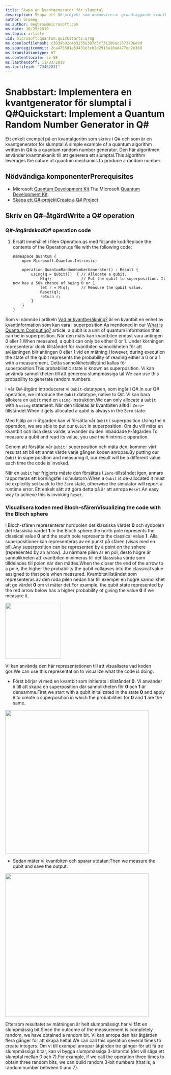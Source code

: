 ```yaml
---
title: Skapa en kvantgenerator för slumptal
description: Skapa ett Q#-projekt som demonstrerar grundläggande kvantbegrepp som t.ex. superposition genom att skapa en kvantgenerator för slumptal.
author: bromeg
ms.author: megbrow@microsoft.com
ms.date: 10/25/2019
ms.topic: article
uid: microsoft.quantum.quickstarts.qrng
ms.openlocfilehash: c3039b92c4b3235a397d5cf31280ac2673706e9d
ms.sourcegitcommit: 2ca4755d1a63431e3cb2d2918a10ad477ec2e368
ms.translationtype: HT
ms.contentlocale: sv-SE
ms.lasthandoff: 11/03/2019
ms.locfileid: "73462831"
---
```

# <a name="quickstart-implement-a-quantum-random-number-generator-in-q"></a><span data-ttu-id="72281-103">Snabbstart: Implementera en kvantgenerator för slumptal i Q#</span><span class="sxs-lookup"><span data-stu-id="72281-103">Quickstart: Implement a Quantum Random Number Generator in Q#</span></span>
<span data-ttu-id="72281-104">Ett enkelt exempel på en kvantalgoritm som skrivs i Q# och som är en kvantgenerator för slumptal.</span><span class="sxs-lookup"><span data-stu-id="72281-104">A simple example of a quantum algorithm written in Q# is a quantum random number generator.</span></span> <span data-ttu-id="72281-105">Den här algoritmen använder kvantmekanik till att generera ett slumptal.</span><span class="sxs-lookup"><span data-stu-id="72281-105">This algorithm leverages the nature of quantum mechanics to produce a random number.</span></span> 

## <a name="prerequisites"></a><span data-ttu-id="72281-106">Nödvändiga komponenter</span><span class="sxs-lookup"><span data-stu-id="72281-106">Prerequisites</span></span>

- <span data-ttu-id="72281-107">Microsoft [Quantum Development Kit](xref:microsoft.quantum.install).</span><span class="sxs-lookup"><span data-stu-id="72281-107">The Microsoft [Quantum Development Kit](xref:microsoft.quantum.install).</span></span>
- [<span data-ttu-id="72281-108">Skapa ett Q#-projekt</span><span class="sxs-lookup"><span data-stu-id="72281-108">Create a Q# Project</span></span>](xref:microsoft.quantum.howto.createproject)


## <a name="write-a-q-operation"></a><span data-ttu-id="72281-109">Skriv en Q#-åtgärd</span><span class="sxs-lookup"><span data-stu-id="72281-109">Write a Q# operation</span></span>

### <a name="q-operation-code"></a><span data-ttu-id="72281-110">Q#-åtgärdskod</span><span class="sxs-lookup"><span data-stu-id="72281-110">Q# operation code</span></span>

1. <span data-ttu-id="72281-111">Ersätt innehållet i filen Operation.qs med följande kod:</span><span class="sxs-lookup"><span data-stu-id="72281-111">Replace the contents of the Operation.qs file with the following code:</span></span>

    ```qsharp
    namespace Quantum {
        open Microsoft.Quantum.Intrinsic;

        operation QuantumRandomNumberGenerator() : Result {
            using(q = Qubit())  { // Allocate a qubit.
                H(q);             // Put the qubit to superposition. It now has a 50% chance of being 0 or 1.
                let r = M(q);     // Measure the qubit value.
                Reset(q);
                return r;
            }
        }
    }
    ```

<span data-ttu-id="72281-112">Som vi nämnde i artikeln [Vad är kvantberäkning?](xref:microsoft.quantum.overview.what) är en kvantbit en enhet av kvantinformation som kan vara i superposition.</span><span class="sxs-lookup"><span data-stu-id="72281-112">As mentioned in our [What is Quantum Computing?](xref:microsoft.quantum.overview.what) article, a qubit is a unit of quantum information that can be in superposition.</span></span> <span data-ttu-id="72281-113">När den mäts kan kvantbiten endast vara antingen 0 eller 1.</span><span class="sxs-lookup"><span data-stu-id="72281-113">When measured, a qubit can only be either 0 or 1.</span></span> <span data-ttu-id="72281-114">Under körningen representerar dock tillståndet för kvantbiten sannolikheten för att avläsningen blir antingen 0 eller 1 vid en mätning.</span><span class="sxs-lookup"><span data-stu-id="72281-114">However, during execution the state of the qubit represents the probability of reading either a 0 or a 1 with a measurement.</span></span> <span data-ttu-id="72281-115">Detta sannolikhetstillstånd kallas för superposition.</span><span class="sxs-lookup"><span data-stu-id="72281-115">This probabilistic state is known as superposition.</span></span> <span data-ttu-id="72281-116">Vi kan använda sannolikheten till att generera slumpmässiga tal.</span><span class="sxs-lookup"><span data-stu-id="72281-116">We can use this probability to generate random numbers.</span></span>

<span data-ttu-id="72281-117">I vår Q#-åtgärd introducerar vi `Qubit`-datatypen, som ingår i Q#.</span><span class="sxs-lookup"><span data-stu-id="72281-117">In our Q# operation, we introduce the `Qubit` datatype, native to Q#.</span></span> <span data-ttu-id="72281-118">Vi kan bara allokera en `Qubit` med en `using`-instruktion.</span><span class="sxs-lookup"><span data-stu-id="72281-118">We can only allocate a `Qubit` with a `using` statement.</span></span> <span data-ttu-id="72281-119">När den tilldelas är kvantbiten alltid  i `Zero`-tillståndet.</span><span class="sxs-lookup"><span data-stu-id="72281-119">When it gets allocated a qubit is always in the `Zero`  state.</span></span> 

<span data-ttu-id="72281-120">Med hjälp av `H`-åtgärden kan vi försätta vår `Qubit` i superposition.</span><span class="sxs-lookup"><span data-stu-id="72281-120">Using the `H` operation, we are able to put our `Qubit` in superposition.</span></span> <span data-ttu-id="72281-121">Om du vill mäta en kvantbit och läsa dess värde, använder du den inbäddade `M`-åtgärden.</span><span class="sxs-lookup"><span data-stu-id="72281-121">To measure a qubit and read its value, you use the `M` intrinsic operation.</span></span>

<span data-ttu-id="72281-122">Genom att försätta vår `Qubit` i superposition och mäta den, kommer vårt resultat att bli ett annat värde varje gången koden anropas.</span><span class="sxs-lookup"><span data-stu-id="72281-122">By putting our `Qubit` in superposition and measuring it, our result will be a different value each time the code is invoked.</span></span> 

<span data-ttu-id="72281-123">När en `Qubit` har frigjorts måste den försättas i `Zero`-tillståndet igen, annars rapporteras ett körningsfel i simulatorn.</span><span class="sxs-lookup"><span data-stu-id="72281-123">When a `Qubit` is de-allocated it must be explicitly set back to the `Zero` state, otherwise the simulator will report a runtime error.</span></span> <span data-ttu-id="72281-124">Ett enkelt sätt att göra detta på är att anropa `Reset`.</span><span class="sxs-lookup"><span data-stu-id="72281-124">An easy way to achieve this is invoking `Reset`.</span></span>

### <a name="visualizing-the-code-with-the-bloch-sphere"></a><span data-ttu-id="72281-125">Visualisera koden med Bloch-sfären</span><span class="sxs-lookup"><span data-stu-id="72281-125">Visualizing the code with the Bloch sphere</span></span>

<span data-ttu-id="72281-126">I Bloch-sfären representerar nordpolen det klassiska värdet **0** och sydpolen det klassiska värdet **1**.</span><span class="sxs-lookup"><span data-stu-id="72281-126">In the Bloch sphere the north pole represents the classical value **0** and the south pole represents the classical value **1**.</span></span> <span data-ttu-id="72281-127">Alla superpositioner kan representeras av en punkt på sfären (visas med en pil).</span><span class="sxs-lookup"><span data-stu-id="72281-127">Any superposition can be represented by a point on the sphere (represented by an arrow).</span></span> <span data-ttu-id="72281-128">Ju närmare pilen är en pol, desto högre är sannolikheten att kvantbiten minimeras till det klassiska värde som tilldelades till polen när den mättes.</span><span class="sxs-lookup"><span data-stu-id="72281-128">When the closer the end of the arrow to a pole, the higher the probability the qubit collapses into the classical value assigned to that pole when measured.</span></span> <span data-ttu-id="72281-129">Kvantbitstillståndet som representeras av den röda pilen nedan har till exempel en högre sannolikhet att ge värdet **0** om vi mäter det.</span><span class="sxs-lookup"><span data-stu-id="72281-129">For example, the qubit state represented by the red arrow below has a higher probability of giving the value **0** if we measure it.</span></span>

<img src="./Bloch.svg" width="175">

<span data-ttu-id="72281-130">Vi kan använda den här representationen till att visualisera vad koden gör:</span><span class="sxs-lookup"><span data-stu-id="72281-130">We can use this representation to visualize what the code is doing:</span></span>

* <span data-ttu-id="72281-131">Först börjar vi med en kvantbit som initierats i tillståndet **0**. Vi använder `H` till att skapa en superposition där sannolikheten för **0** och **1** är densamma.</span><span class="sxs-lookup"><span data-stu-id="72281-131">First we start with a qubit initalizated in the state **0** and apply `H` to create a superposition in which the probabilities for **0** and **1** are the same.</span></span>

<img src="./H.svg" width="450">

* <span data-ttu-id="72281-132">Sedan mäter vi kvantbiten och sparar utdatan:</span><span class="sxs-lookup"><span data-stu-id="72281-132">Then we measure the qubit and save the output:</span></span>

<img src="./Measurement2.svg" width="450">

<span data-ttu-id="72281-133">Eftersom resultatet av mätningen är helt slumpmässigt har vi fått en slumpmässig bit.</span><span class="sxs-lookup"><span data-stu-id="72281-133">Since the outcome of the measurement is completely random, we have obtained a random bit.</span></span> <span data-ttu-id="72281-134">Vi kan anropa den här åtgärden flera gånger för att skapa heltal.</span><span class="sxs-lookup"><span data-stu-id="72281-134">We can call this operation several times to create integers.</span></span> <span data-ttu-id="72281-135">Om vi till exempel anropar åtgärden tre gånger för att få tre slumpmässiga bitar, kan vi bygga slumpmässiga 3-bitarstal (det vill säga ett slumptal mellan 0 och 7).</span><span class="sxs-lookup"><span data-stu-id="72281-135">For example, if we call the operation three times to obtain three random bits, we can build random 3-bit numbers (that is, a random number between 0 and 7).</span></span>
